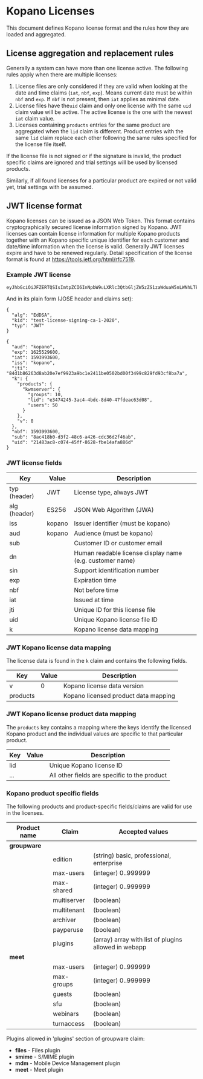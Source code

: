 # Kopano Licenses

This document defines Kopano license format and the rules how they are loaded
and aggregated.

## License aggregation and replacement rules

Generally a system can have more than one license active. The following rules
apply when there are multiple licenses:

1. License files are only considered if they are valid when looking at the date
   and time claims (`iat`, `nbf`, `exp`). Means current date must be within
   `nbf` and `exp`. If `nbf` is not present, then `iat` applies as minimal date.
2. License files have the`uid` claim and only one license with the same `uid`
   claim value will be active. The active license is the one with the newest
   `iat` claim value.
3. Licenses containing `products` entries for the same product are aggregated
   when the `lid` claim is different. Product entries with the same `lid` claim
   replace each other following the same rules specified for the license file
   itself.

If the license file is not signed or if the signature is invalid, the product
specific claims are ignored and trial settings will be used by licensed
products.

Similarly, if all found licenses for a particular product are expired or not
valid yet, trial settings with be assumed.

## JWT license format

Kopano licenses can be issued as a JSON Web Token. This format contains
cryptographically secured license information signed by Kopano. JWT licenses
can contain license information for multiple Kopano products together with an
Kopano specific unique identifier for each customer and date/time information
when the license is valid. Generally JWT licenses expire and have to be
renewed regularly. Detail specification of the license format is found at
https://tools.ietf.org/html/rfc7519.

### Example JWT license

```
eyJhbGciOiJFZERTQSIsImtpZCI6InNpbW9uLXRlc3QtbGljZW5zZS1zaWduaW5nLWNhLTEtMjAyMCIsInR5cCI6IkpXVCJ9.eyJhdWQiOiJrb3Bhbm8iLCJleHAiOjE2MjU1Mjk2MDAsImlhdCI6MTU5Mzk5MzYwMCwiaXNzIjoia29wYW5vIiwianRpIjoiODRkMWI4NjI2M2Q4YWIyMGU3ZWY5OTIzYTliYzFlMjQxMWJlMDUwMmJkMDBmMzQ5OWM4MjlmZDkzY2Y4YmE3YSIsImsiOnsicHJvZHVjdHMiOnsia3dtc2VydmVyIjp7Imdyb3VwcyI6MTAsImxpZCI6ImUzNDc0MjQ1LTNhYzQtNGJkYy04ZDQwLTQ3ZmRlYWM2M2QwOCIsInVzZXJzIjo1MH19LCJ2IjowfSwibmJmIjoxNTkzOTkzNjAwLCJzdWIiOiI4YWM0MThiMC1kM2YyLTQ4YzYtYTQyNi1jZGMzNmQyZjQ2YWIiLCJ1aWQiOiIyMTQ4M2FjOC1jMDc0LTQ1ZmYtODYyOC1mYmUxNGFmYTg4NmQifQ.ftWUUH27yKnFBtIvcHUxXgI7OPD90Gkv2YEkOqmuAdStPDV4m7IsUkOjvWPvk5x4sZ47W8xqRe8BFN3yLsSXDA
```

And in its plain form (JOSE header and claims set):

```
{
  "alg": "EdDSA",
  "kid": "test-license-signing-ca-1-2020",
  "typ": "JWT"
}
```
```
{
  "aud": "kopano",
  "exp": 1625529600,
  "iat": 1593993600,
  "iss": "kopano",
  "jti": "84d1b86263d8ab20e7ef9923a9bc1e2411be0502bd00f3499c829fd93cf8ba7a",
  "k": {
    "products": {
      "kwmserver": {
        "groups": 10,
        "lid": "e3474245-3ac4-4bdc-8d40-47fdeac63d08",
        "users": 50
      }
    },
    "v": 0
  },
  "nbf": 1593993600,
  "sub": "8ac418b0-d3f2-48c6-a426-cdc36d2f46ab",
  "uid": "21483ac8-c074-45ff-8628-fbe14afa886d"
}
```

### JWT license fields

| Key            | Value  | Description
| -------------- | ------ | -----------------------------------
| typ  (header)  | JWT    | License type, always JWT
| alg  (header)  | ES256  | JSON Web Algorithm (JWA)
| iss            | kopano | Issuer identifier (must be kopano)
| aud            | kopano | Audience (must be kopano)
| sub            |        | Customer ID or customer email
| dn             |        | Human readable license display name (e.g. customer name)
| sin            |        | Support identification number
| exp            |        | Expiration time
| nbf            |        | Not before time
| iat            |        | Issued at time
| jti            |        | Unique ID for this license file
| uid            |        | Unique Kopano license file ID
| k              |        | Kopano license data mapping

### JWT Kopano license data mapping

The license data is found in the `k` claim and contains the following fields.

| Key            | Value  | Description
| -------------- | ------ | ---------------------------------------------
| v              | 0      | Kopano license data version
| products       |        | Kopano licensed product data mapping


### JWT Kopano license product data mapping

The `products` key contains a mapping where the keys identify the licensed Kopano
product and the individual values are specific to that particular product.

| Key            | Value  | Description
| -------------- | ------ | ---------------------------------------------
| lid            |        | Unique Kopano license ID
| ...            |        | All other fields are specific to the product

### Kopano product specific fields

The following products and product-specific fields/claims are valid for use in the licenses.

| Product name   | Claim       | Accepted values
| -------------- | ----------- | ---------------------------------------------
| **groupware**  |             | 
|                | edition     | (string) basic, professional, enterprise
|                | max-users   | (integer) 0..999999
|                | max-shared  | (integer) 0..999999
|                | multiserver | (boolean)
|                | multitenant | (boolean)
|                | archiver    | (boolean)
|                | payperuse   | (boolean)
|                | plugins     | (array) array with list of plugins allowed in webapp
| **meet**       |             | 
|                | max-users   | (integer) 0..999999
|                | max-groups  | (integer) 0..999999
|                | guests      | (boolean)
|                | sfu         | (boolean)
|                | webinars    | (boolean)
|                | turnaccess  | (boolean)

Plugins allowed in 'plugins' section of groupware claim:

* **files** - Files plugin
* **smime** - S/MIME plugin
* **mdm** - Mobile Device Management plugin 
* **meet** - Meet plugin
